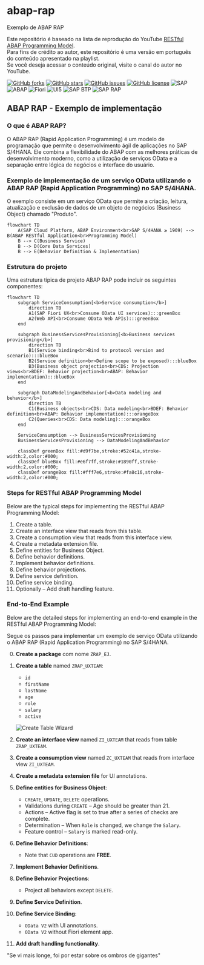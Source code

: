 # abap-rap
Exemplo de ABAP RAP

Este repositório é baseado na lista de reprodução do YouTube [RESTful ABAP Programming Model](https://www.youtube.com/playlist?list=PLKSPsENL3CxzRehaCAyH_K0yHM8KwLrDz).  
Para fins de crédito ao autor, este repositório é uma versão em português do conteúdo apresentado na playlist.  
Se você deseja acessar o conteúdo original, visite o canal do autor no YouTube.

[![GitHub forks](https://img.shields.io/github/forks/edmilson-nascimento/ABAP-Unit-Tests?style=social)](https://github.com/edmilson-nascimento/ABAP-Unit-Tests/network/members)
[![GitHub stars](https://img.shields.io/github/stars/edmilson-nascimento/ABAP-Unit-Tests?style=social)](https://github.com/edmilson-nascimento/ABAP-Unit-Tests/stargazers)
[![GitHub issues](https://img.shields.io/github/issues/edmilson-nascimento/ABAP-Unit-Tests)](https://github.com/edmilson-nascimento/ABAP-Unit-Tests/issues)
[![GitHub license](https://img.shields.io/github/license/edmilson-nascimento/ABAP-Unit-Tests)](https://github.com/edmilson-nascimento/ABAP-Unit-Tests/blob/main/LICENSE)
![SAP](https://img.shields.io/badge/SAP-000000?style=flat&logo=sap&logoColor=white)
![ABAP](https://img.shields.io/badge/ABAP-0A9EDC?style=flat&logo=sap&logoColor=white)
![Fiori](https://img.shields.io/badge/Fiori-0A9EDC?style=flat&logo=sap&logoColor=white)
![UI5](https://img.shields.io/badge/UI5-0A9EDC?style=flat&logo=sap&logoColor=white)
![SAP BTP](https://img.shields.io/badge/SAP%20BTP-0A9EDC?style=flat&logo=sap&logoColor=white)
![SAP RAP](https://img.shields.io/badge/SAP%20RAP-0A9EDC?style=flat&logo=sap&logoColor=white)

## ABAP RAP - Exemplo de implementação
### O que é ABAP RAP?
O ABAP RAP (Rapid Application Programming) é um modelo de programação que permite o desenvolvimento ágil de aplicações no SAP S/4HANA. Ele combina a flexibilidade do ABAP com as melhores práticas de desenvolvimento moderno, como a utilização de serviços OData e a separação entre lógica de negócios e interface do usuário.

### Exemplo de implementação de um serviço OData utilizando o ABAP RAP (Rapid Application Programming) no SAP S/4HANA.
O exemplo consiste em um serviço OData que permite a criação, leitura, atualização e exclusão de dados de um objeto de negócios (Business Object) chamado "Produto".
```mermaid
flowchart TD
    A(SAP Cloud Platform, ABAP Environment<br>SAP S/4HANA ≥ 1909) --> B(ABAP RESTful Application<br>Programming Model)
    B --> C(Business Service)
    B --> D(Core Data Services)
    B --> E(Behavior Definition & Implementation)
```
### Estrutura do projeto

Uma estrutura típica de projeto ABAP RAP pode incluir os seguintes componentes:
```mermaid
flowchart TD
    subgraph ServiceConsumption[<b>Service consumption</b>]
        direction TB
        A1(SAP Fiori UX<br>Consume OData UI services):::greenBox
        A2(Web API<br>Consume OData Web APIs):::greenBox
    end

    subgraph BusinessServicesProvisioning[<b>Business services provisioning</b>]
        direction TB
        B1(Service binding<br>Bind to protocol version and scenario):::blueBox
        B2(Service definition<br>Define scope to be exposed):::blueBox
        B3(Business object projection<br>CDS: Projection views<br>BDEF: Behavior projection<br>ABAP: Behavior implementation):::blueBox
    end

    subgraph DataModelingAndBehavior[<b>Data modeling and behavior</b>]
        direction TB
        C1(Business objects<br>CDS: Data modeling<br>BDEF: Behavior definition<br>ABAP: Behavior implementation):::orangeBox
        C2(Queries<br>CDS: Data modeling):::orangeBox
    end

    ServiceConsumption --> BusinessServicesProvisioning
    BusinessServicesProvisioning --> DataModelingAndBehavior

    classDef greenBox fill:#d9f7be,stroke:#52c41a,stroke-width:2,color:#000;
    classDef blueBox fill:#e6f7ff,stroke:#1890ff,stroke-width:2,color:#000;
    classDef orangeBox fill:#fff7e6,stroke:#fa8c16,stroke-width:2,color:#000;
```

### Steps for RESTful ABAP Programming Model

Below are the typical steps for implementing the RESTful ABAP Programming Model:

1. Create a table.
2. Create an interface view that reads from this table.
3. Create a consumption view that reads from this interface view.
4. Create a metadata extension file.
5. Define entities for Business Object.
6. Define behavior definitions.
7. Implement behavior definitions.
8. Define behavior projections.
9. Define service definition.
10. Define service binding.
11. Optionally – Add draft handling feature.

### End-to-End Example

Below are the detailed steps for implementing an end-to-end example in the RESTful ABAP Programming Model:

Segue os passos para implementar um exemplo de serviço OData utilizando o ABAP RAP (Rapid Application Programming) no SAP S/4HANA.

0. **Create a package** com nome `ZRAP_EJ`.

1. **Create a table** named `ZRAP_UXTEAM`:
   - `id`
   - `firstName`
   - `lastName`
   - `age`
   - `role`
   - `salary`
   - `active`

   ![Create Table Wizard](img/create_table_wizard.png)

2. **Create an interface view** named `ZI_UXTEAM` that reads from table `ZRAP_UXTEAM`.

3. **Create a consumption view** named `ZC_UXTEAM` that reads from interface view `ZI_UXTEAM`.

4. **Create a metadata extension file** for UI annotations.

5. **Define entities for Business Object**:
   - `CREATE`, `UPDATE`, `DELETE` operations.
   - Validations during `CREATE` – Age should be greater than 21.
   - Actions – Active flag is set to true after a series of checks are complete.
   - Determination – When `Role` is changed, we change the `Salary`.
   - Feature control – `Salary` is marked read-only.

6. **Define Behavior Definitions**:
   - Note that `CUD` operations are **FREE**.

7. **Implement Behavior Definitions**.

8. **Define Behavior Projections**:
   - Project all behaviors except `DELETE`.

9. **Define Service Definition**.

10. **Define Service Binding**:
    - `OData V2` with UI annotations.
    - `OData V2` without Fiori element app.

11. **Add draft handling functionality**.

"Se vi mais longe, foi por estar sobre os ombros de gigantes"
